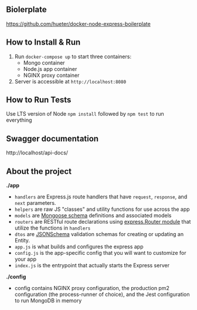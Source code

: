 ## Biolerplate

https://github.com/hueter/docker-node-express-boilerplate

## How to Install & Run

1.  Run `docker-compose up` to start three containers:
    - Mongo container
    - Node.js app container
    - NGINX proxy container
1.  Server is accessible at `http://localhost:8080`

## How to Run Tests

Use LTS version of Node
`npm install` followed by `npm test` to run everything

## Swagger documentation

http://localhost/api-docs/

## About the project

**./app**

- `handlers` are Express.js route handlers that have `request`, `response`, and `next` parameters.
- `helpers` are raw JS "classes" and utility functions for use across the app
- `models` are [Mongoose schema](https://mongoosejs.com/docs/guide.html) definitions and associated models
- `routers` are RESTful route declarations using [express.Router module](https://expressjs.com/en/guide/routing.html) that utilize the functions in `handlers`
- `dtos` are [JSONSchema](https://json-schema.org/understanding-json-schema/index.html) validation schemas for creating or updating an Entity.
- `app.js` is what builds and configures the express app
- `config.js` is the app-specific config that you will want to customize for your app
- `index.js` is the entrypoint that actually starts the Express server

**./config**

- config contains NGINX proxy configuration, the production pm2 configuration (the process-runner of choice), and the Jest configuration to run MongoDB in memory
